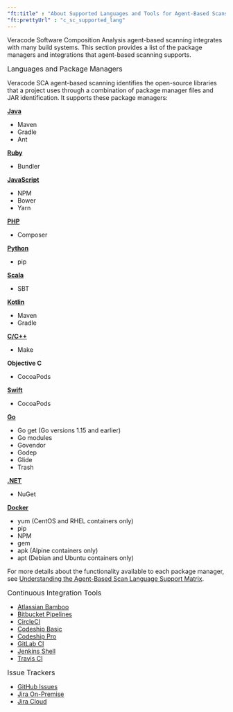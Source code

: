 ```yaml
---
"ft:title" : "About Supported Languages and Tools for Agent-Based Scans"
"ft:prettyUrl" : "c_sc_supported_lang"
---
```


Veracode Software Composition Analysis agent-based scanning integrates with many build systems. This section provides a list of the package managers and integrations that agent-based scanning supports.

<p><span style="font-size: medium;">Languages and Package Managers</span></p>

Veracode SCA agent-based scanning identifies the open-source libraries that a project uses through a combination of package manager files and JAR identification. It supports these package managers:

[**Java**](https://docs.veracode.com/r/c_sc_java)
  
- Maven
- Gradle
- Ant

[**Ruby**](https://docs.veracode.com/r/c_sc_ruby)
  
- Bundler

[**JavaScript**](https://docs.veracode.com/r/c_sc_javascript)
   
-   NPM
-   Bower
-   Yarn

[**PHP**](https://docs.veracode.com/r/c_sc_php)

-   Composer

[**Python**](https://docs.veracode.com/r/c_sc_python)

-   pip

[**Scala**](https://docs.veracode.com/r/c_sc_scala)

-   SBT

[**Kotlin**](https://docs.veracode.com/r/c_sca_kotlin)

-   Maven
-   Gradle

[**C/C++**](https://docs.veracode.com/r/c_sc_ccpp)

-   Make

**Objective C**

-   CocoaPods

[**Swift**](https://docs.veracode.com/r/c_sc_swift)

-   CocoaPods

[**Go**](https://docs.veracode.com/r/c_sc_go)

-   Go get (Go versions 1.15 and earlier)
-   Go modules
-   Govendor
-   Godep
-   Glide
-   Trash

[**.NET**](https://docs.veracode.com/r/c_sc_net)

-   NuGet

[**Docker**](https://docs.veracode.com/r/c_sc_container_scan)

-   yum (CentOS and RHEL containers only)
-   pip
-   NPM
-   gem
-   apk \(Alpine containers only\)
-   apt \(Debian and Ubuntu containers only\)

For more details about the functionality available to each package manager, see [Understanding the Agent-Based Scan Language Support Matrix](https://docs.veracode.com/r/c_sc_agent_languages).

<p><span style="font-size: medium;">Continuous Integration Tools</span></p>

-   [Atlassian Bamboo](https://docs.veracode.com/r/Integrating_Veracode_SCA_with_Atlassian_Bamboo)
-   [Bitbucket Pipelines](https://docs.veracode.com/r/c_sc_bitbucket_pipeline)
-   [CircleCI](https://docs.veracode.com/r/t_sc_ci_token)
-   [Codeship Basic](https://docs.veracode.com/r/t_sc_codeship_token)
-   [Codeship Pro](https://docs.veracode.com/r/t_sc_codeship_token)
-   [GitLab CI](https://docs.veracode.com/r/Create_Your_Agent_Based_Scanning_Authentication_Token_for_GitLab_CI)
-   [Jenkins Shell](https://docs.veracode.com/r/c_sc_jenkins_prereq)
-   [Travis CI](https://docs.veracode.com/r/t_sc_travis_token)

<p><span style="font-size: medium;">Issue Trackers</span></p>

-   [GitHub Issues](https://docs.veracode.com/r/Create_an_Agent_Based_Scanning_Integration_for_GitHub)
-   [Jira On-Premise](https://docs.veracode.com/r/Atlassian_Jira_Legacy_Integration_for_Veracode_SCA)
-   [Jira Cloud](https://docs.veracode.com/r/Create_an_Agent_Based_Scanning_Integration_for_Jira_Cloud)

